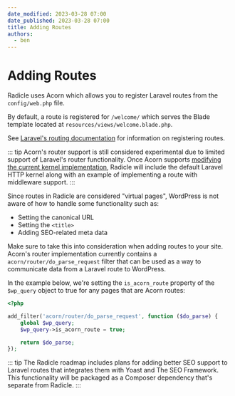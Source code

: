 ```yaml
---
date_modified: 2023-03-28 07:00
date_published: 2023-03-28 07:00
title: Adding Routes
authors:
  - ben
---
```


# Adding Routes

Radicle uses Acorn which allows you to register Laravel routes from the `config/web.php` file.

By default, a route is registered for `/welcome/` which serves the Blade template located at `resources/views/welcome.blade.php`.

See [Laravel's routing documentation](https://laravel.com/docs/10.x/routing) for information on registering routes.

::: tip
Acorn's router support is still considered experimental due to limited support of Laravel's router functionality. Once Acorn supports [modifying the current kernel implementation](https://github.com/roots/acorn/issues/276), Radicle will include the default Laravel HTTP kernel along with an example of implementing a route with middleware support.
:::

Since routes in Radicle are considered "virtual pages", WordPress is not aware of how to handle some functionality such as:

* Setting the canonical URL
* Setting the `<title>`
* Adding SEO-related meta data

Make sure to take this into consideration when adding routes to your site. Acorn's router implementation currently contains a `acorn/router/do_parse_request` filter that can be used as a way to communicate data from a Laravel route to WordPress.

In the example below, we're setting the `is_acorn_route` property of the `$wp_query` object to true for any pages that are Acorn routes:

```php
<?php

add_filter('acorn/router/do_parse_request', function ($do_parse) {
    global $wp_query;
    $wp_query->is_acorn_route = true;

    return $do_parse;
});
```

::: tip
The Radicle roadmap includes plans for adding better SEO support to Laravel routes that integrates them with Yoast and The SEO Framework. This functionality will be packaged as a Composer dependency that's separate from Radicle.
:::
